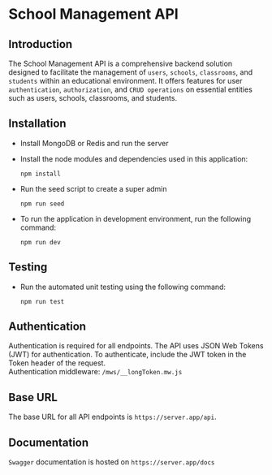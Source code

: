 # School Management API

## Introduction

The School Management API is a comprehensive backend solution designed to facilitate the management of `users`, `schools`, `classrooms`, and `students` within an educational environment. It offers features for user `authentication`, `authorization`, and `CRUD operations` on essential entities such as users, schools, classrooms, and students.

## Installation

- Install MongoDB or Redis and run the server

- Install the node modules and dependencies used in this application:

    ```
    npm install
    ```

- Run the seed script to create a super admin

    ```
    npm run seed
    ```

- To run the application in development environment, run the following command:

    ```
    npm run dev
    ```

## Testing

- Run the automated unit testing using the following command:

    ```
    npm run test
    ```

## Authentication

Authentication is required for all endpoints. The API uses JSON Web Tokens (JWT) for authentication. To authenticate, include the JWT token in the Token header of the request.\
Authentication middleware: `/mws/__longToken.mw.js`

## Base URL

The base URL for all API endpoints is `https://server.app/api`.

## Documentation

`Swagger` documentation is hosted on `https://server.app/docs`